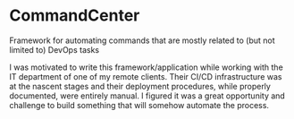 # CommandCenter
Framework for automating commands that are mostly related to (but not limited to) DevOps tasks

I was motivated to write this framework/application while working with the IT department of one of my remote clients. Their CI/CD infrastructure was at the nascent stages and their deployment procedures, while properly documented, were entirely manual. I figured it was a great opportunity and challenge to build something that will somehow automate the process. 
